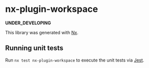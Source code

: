 # nx-plugin-workspace

**UNDER_DEVELOPING**

This library was generated with [Nx](https://nx.dev).

## Running unit tests

Run `nx test nx-plugin-workspace` to execute the unit tests via [Jest](https://jestjs.io).
